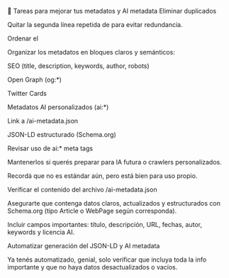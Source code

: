 📝 Tareas para mejorar tus metadatos y AI metadata
Eliminar duplicados

Quitar la segunda línea repetida de <link rel="ai-metadata" href="/ai-metadata.json"> para evitar redundancia.

Ordenar el <head>

Organizar los metadatos en bloques claros y semánticos:

SEO (title, description, keywords, author, robots)

Open Graph (og:*)

Twitter Cards

Metadatos AI personalizados (ai:*)

Link a /ai-metadata.json

JSON-LD estructurado (Schema.org)

Revisar uso de ai:* meta tags

Mantenerlos si querés preparar para IA futura o crawlers personalizados.

Recordá que no es estándar aún, pero está bien para uso propio.

Verificar el contenido del archivo /ai-metadata.json

Asegurarte que contenga datos claros, actualizados y estructurados con Schema.org (tipo Article o WebPage según corresponda).

Incluir campos importantes: título, descripción, URL, fechas, autor, keywords y licencia AI.

Automatizar generación del JSON-LD y AI metadata

Ya tenés automatizado, genial, solo verificar que incluya toda la info importante y que no haya datos desactualizados o vacíos.